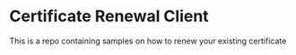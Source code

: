 # Certificate Renewal Client
This is a repo containing samples on how to renew your existing certificate
